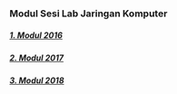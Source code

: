 ### Modul Sesi Lab Jaringan Komputer

##### [1. Modul 2016](link "Modul 2016")
##### [2. Modul 2017](link "Modul 2017")
##### [3. Modul 2018](link "Modul 2018")